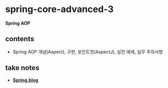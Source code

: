 # spring-core-advanced-3
<b>Spring AOP</b>
## contents
- Spring AOP 개념(Aspect), 구현, 포인트컷(AspectJ), 실전 예제, 실무 주의사항
## take notes
- <b><a href="https://everlasting-cello-2b6.notion.site/Spring-69743c647ffe44d794dea5084120100c">Spring.blog</a></br>
